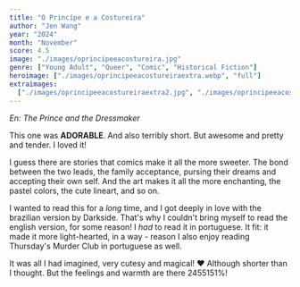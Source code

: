 ```yaml
---
title: "O Princípe e a Costureira"
author: "Jen Wang"
year: "2024"
month: "November"
score: 4.5
image: "./images/oprincipeeacostureira.jpg"
genre: ["Young Adult", "Queer", "Comic", "Historical Fiction"]
heroimage: ["./images/oprincipeeacostureiraextra.webp", "full"]
extraimages:
  ["./images/oprincipeeacostureiraextra2.jpg", "./images/oprincipeeacostureiraextra3.jpg"]
---
```


_En: The Prince and the Dressmaker_

This one was **ADORABLE**. And also terribly short. But awesome and pretty and tender. I loved it!

I guess there are stories that comics make it all the more sweeter. The bond between the two leads, the family acceptance, pursing their dreams and accepting their own self. And the art makes it all the more enchanting, the pastel colors, the cute lineart, and so on.

I wanted to read this for a _long_ time, and I got deeply in love with the brazilian version by Darkside. That's why I couldn't bring myself to read the english version, for some reason! I _had_ to read it in portuguese. It fit: it made it more light-hearted, in a way - reason I also enjoy reading Thursday's Murder Club in portuguese as well.

It was all I had imagined, very cutesy and magical! ❤️
Although shorter than I thought. But the feelings and warmth are there 2455151%!
